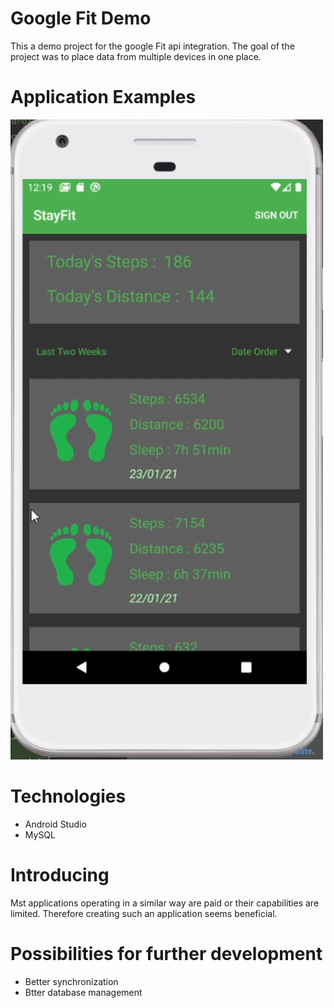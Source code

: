 # Google Fit Demo
This a demo project for the google Fit api integration. The goal of the project was to place data from multiple devices in one place.

# Application Examples
[![StayFit](https://github.com/tobiaszmateusz/StayFit/blob/master/1.png)](https://youtu.be/nmhWaizxUyA "Click to watch!")

# Technologies
* Android Studio
* MySQL

# Introducing
Mst applications operating in a similar way are paid or their capabilities are limited. Therefore creating such an application seems beneficial.


# Possibilities for further development
* Better synchronization
* Btter database management
